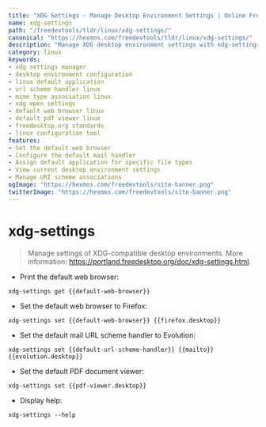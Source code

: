 ```yaml
---
title: "XDG Settings - Manage Desktop Environment Settings | Online Free DevTools by Hexmos"
name: xdg-settings
path: "/freedevtools/tldr/linux/xdg-settings/"
canonical: "https://hexmos.com/freedevtools/tldr/linux/xdg-settings/"
description: "Manage XDG desktop environment settings with xdg-settings. Configure default applications, URL handlers and more on Linux. Free online tool, no registration required."
category: linux
keywords:
- xdg settings manager
- desktop environment configuration
- linux default application
- url scheme handler linux
- mime type association linux
- xdg open settings
- default web browser linux
- default pdf viewer linux
- freedesktop.org standards
- linux configuration tool
features:
- Set the default web browser
- Configure the default mail handler
- Assign default application for specific file types
- View current desktop environment settings
- Manage URI scheme associations
ogImage: "https://hexmos.com/freedevtools/site-banner.png"
twitterImage: "https://hexmos.com/freedevtools/site-banner.png"
---
```


# xdg-settings

> Manage settings of XDG-compatible desktop environments.
> More information: <https://portland.freedesktop.org/doc/xdg-settings.html>.

- Print the default web browser:

`xdg-settings get {{default-web-browser}}`

- Set the default web browser to Firefox:

`xdg-settings set {{default-web-browser}} {{firefox.desktop}}`

- Set the default mail URL scheme handler to Evolution:

`xdg-settings set {{default-url-scheme-handler}} {{mailto}} {{evolution.desktop}}`

- Set the default PDF document viewer:

`xdg-settings set {{pdf-viewer.desktop}}`

- Display help:

`xdg-settings --help`
